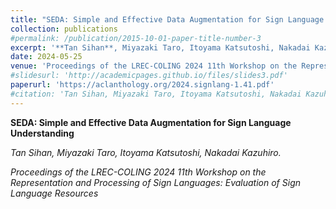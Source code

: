 ```yaml
---
title: "SEDA: Simple and Effective Data Augmentation for Sign Language Understanding"
collection: publications
#permalink: /publication/2015-10-01-paper-title-number-3
excerpt: '**Tan Sihan**, Miyazaki Taro, Itoyama Katsutoshi, Nakadai Kazuhiro.'
date: 2024-05-25
venue: 'Proceedings of the LREC-COLING 2024 11th Workshop on the Representation and Processing of Sign Languages: Evaluation of Sign Language Resources'
#slidesurl: 'http://academicpages.github.io/files/slides3.pdf'
paperurl: 'https://aclanthology.org/2024.signlang-1.41.pdf'
#citation: 'Tan Sihan, Miyazaki Taro, Itoyama Katsutoshi, Nakadai Kazuhiro'
---
```

**SEDA: Simple and Effective Data Augmentation for Sign Language Understanding**

*Tan Sihan, Miyazaki Taro, Itoyama Katsutoshi, Nakadai Kazuhiro.*

*Proceedings of the LREC-COLING 2024 11th Workshop on the Representation and Processing of Sign Languages: Evaluation of Sign Language Resources*
